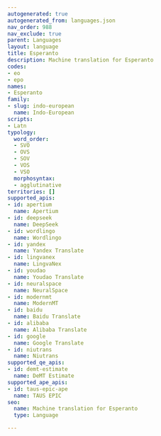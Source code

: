 ```yaml
---
autogenerated: true
autogenerated_from: languages.json
nav_order: 988
nav_exclude: true
parent: Languages
layout: language
title: Esperanto
description: Machine translation for Esperanto
codes:
- eo
- epo
names:
- Esperanto
family:
- slug: indo-european
  name: Indo-European
scripts:
- Latn
typology:
  word_order:
  - SVO
  - OVS
  - SOV
  - VOS
  - VSO
  morphosyntax:
  - agglutinative
territories: []
supported_apis:
- id: apertium
  name: Apertium
- id: deepseek
  name: DeepSeek
- id: wordlingo
  name: Wordlingo
- id: yandex
  name: Yandex Translate
- id: lingvanex
  name: LingvaNex
- id: youdao
  name: Youdao Translate
- id: neuralspace
  name: NeuralSpace
- id: modernmt
  name: ModernMT
- id: baidu
  name: Baidu Translate
- id: alibaba
  name: Alibaba Translate
- id: google
  name: Google Translate
- id: niutrans
  name: Niutrans
supported_qe_apis:
- id: demt-estimate
  name: DeMT Estimate
supported_ape_apis:
- id: taus-epic-ape
  name: TAUS EPIC
seo:
  name: Machine translation for Esperanto
  type: Language

---
```


